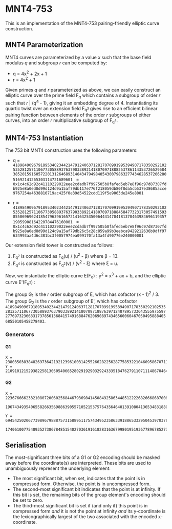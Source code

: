 # MNT4-753

This is an implementation of the MNT4-753 pairing-friendly elliptic curve
construction.

## MNT4 Parameterization

MNT4 curves are parameterized by a value *x* such that the base field modulus
*q* and subgroup *r* can be computed by:

* q = 4x<sup>2</sup> + 2x + 1
* r = 4x<sup>2</sup> + 1

Given primes *q* and *r* parameterized as above, we can easily construct an
elliptic curve over the prime field F<sub>*q*</sub> which contains a subgroup
of order *r* such that *r* | (*q*<sup>4</sup> - 1), giving it an embedding
degree of 4. Instantiating its quartic twist over an extension field
F<sub>q<sup>3</sup></sub> gives rise to an efficient bilinear pairing function
between elements of the order *r* subgroups of either curves, into an order *r*
multiplicative subgroup of F<sub>q<sup>4</sup></sub>.

## MNT4-753 Instantiation

The 753 bit MNT4 construction uses the following parameters:

* q =
  `41898490967918953402344214791240637128170709919953949071783502921025352812571106773058893763790338921418070971888253786114353726529584385201591605722013126468931404347949840543007986327743462853720628051692141265303114721689601
`
= `0x1c4c62d92c41110229022eee2cdadb7f997505b8fafed5eb7e8f96c97d87307fdb925e8a0ed8d99d124d9a15af79db117e776f218059db80f0da5cb537e38685acce9767254a4638810719ac425f0e39d54522cdd119f5e9063de245e8001`

* r = 
  `41898490967918953402344214791240637128170709919953949071783502921025352812571106773058893763790338921418070971888458477323173057491593855069696241854796396165721416325350064441470418137846398469611935719059908164220784476160001
`
= `0x1c4c62d92c41110229022eee2cdadb7f997505b8fafed5eb7e8f96c97d87307fdb925e8a0ed8d99d124d9a15af79db26c5c28c859a99b3eebca9429212636b9dff97634993aa4d6c381bc3f0057974ea099170fa13a4fd90776e240000001`


Our extension field tower is constructed as follows:

1. F<sub>q<sup>2</sup></sub> is constructed as F<sub>q</sub>(u) /
(u<sup>2</sup> - β) where β = 13.
2. F<sub>q<sup>4</sup></sub> is constructed as F<sub>q<sup>2</sup></sub>(v) /
(v<sup>2</sup> - ξ) where ξ = u.


Now, we instantiate the elliptic curve E(F<sub>q</sub>) : y<sup>2</sup> =
x<sup>3</sup> + ax + b, and the elliptic curve E'(F<sub>q<sup>2</sup></sub>) :

The group G<sub>1</sub> is the *r* order subgroup of E, which has cofactor (x -
1)<sup>2</sup> / 3. The group G<sub>2</sub> is the *r* order subgroup of E',
which has cofactor 
`41898490967918953402344214791240637128170709919953949071783502921025352812571106773058893763790338921418070971887639712487895733643555975597277697323663317378561368415749168847620690897434656006046705049588840568550105458278403`.

### Generators

#### G1
```
X = 23803503838482697364219212396100314255266282256287758532210460958670711284501374254909249084643549104668878996224193897061976788052185662569738774028756446662400954817676947337090686257134874703224133183061214213216866019444443
Y = 21091012152938225813050540665280291929032924333518476279110711148670464794818544820522390295209715531901248676888544060590943737249563733104806697968779796610374994498702698840169538725164956072726942500665132927942037078135054
```

#### G2

```
X = 
22367666623321080720060256844679369841450849258634485122226826668687008928557241162389052587294939105987791589807198701072089850184203060629036090027206884547397819080026926412256978135536735656049173059573120822105654153939204

19674349354065582663569886390557105215375764356464013910804136534831880915742161945711267871023918136941472003751075703860943205026648847064247080124670799190998395234694182621794580160576822167228187443851233972049521455293042

Y = 6945425020677398967988875731588951175743495235863391886533295045397037605326535330657361771765903175481062759367498970743022872494546449436815843306838794729313050998681159000579427733029709987073254733976366326071957733646574

17406100775489352738678485154027036191618283163679980195193677896785273172506466216232026037788788436442188057889820014276378772936042638717710384987239430912364681046070625200474931975266875995282055499803236813013874788622488
```


## Serialisation 

The most-significant three bits of a G1 or G2 encoding should be masked away
before the coordinate(s) are interpreted. These bits are used to unambiguously
represent the underlying element:

* The most significant bit, when set, indicates that the point is in compressed
  form. Otherwise, the point is in uncompressed form.
* The second-most significant bit indicates that the point is at infinity. If
  this bit is set, the remaining bits of the group element's encoding should be
  set to zero.
* The third-most significant bit is set if (and only if) this point is in
  compressed form _and_ it is not the point at infinity _and_ its y-coordinate
  is the lexicographically largest of the two associated with the encoded
  x-coordinate.
